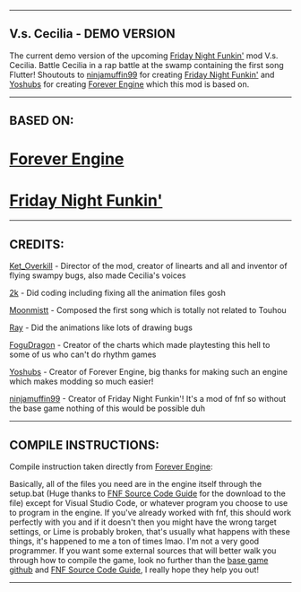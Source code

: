 ----------------------------------------------
V.s. Cecilia - DEMO VERSION
----------------------------------------------

The current demo version of the upcoming [Friday Night Funkin'](https://github.com/ninjamuffin99/Funkin.git) mod V.s. Cecilia.
Battle Cecilia in a rap battle at the swamp containing the first song Flutter!
Shoutouts to [ninjamuffin99](https://ninjamuffin99.newgrounds.com/) for creating [Friday Night Funkin'](https://github.com/ninjamuffin99/Funkin.git) and [Yoshubs](https://github.com/Yoshubs) for creating [Forever Engine](https://github.com/Yoshubs/FunkinForever) which this mod is based on.

----------------------------------------------
BASED ON:
----------------------------------------------

# [Forever Engine](https://github.com/Yoshubs/FunkinForever)

# [Friday Night Funkin'](https://github.com/ninjamuffin99/Funkin.git)

----------------------------------------------
CREDITS:
----------------------------------------------

[Ket_Overkill](https://twitter.com/ket_overkill) - Director of the mod, creator of linearts and all and inventor of flying swampy bugs, also made Cecilia's voices

[2k](https://twitter.com/Tookay2k) - Did coding including fixing all the animation files gosh

[Moonmistt](https://twitter.com/moonmisttxd) - Composed the first song which is totally not related to Touhou

[Ray](https://www.deviantart.com/crymeariverofart) - Did the animations like lots of drawing bugs

[FoguDragon](https://twitter.com/FoguDragon) - Creator of the charts which made playtesting this hell to some of us who can't do rhythm games

[Yoshubs](https://github.com/Yoshubs) - Creator of Forever Engine, big thanks for making such an engine which makes modding so much easier!

[ninjamuffin99](https://ninjamuffin99.newgrounds.com/) - Creator of Friday Night Funkin'! It's a mod of fnf so without the base game nothing of this would be possible duh

----------------------------------------------
COMPILE INSTRUCTIONS:
----------------------------------------------

Compile instruction taken directly from [Forever Engine](https://github.com/Yoshubs/FunkinForever):

Basically, all of the files you need are in the engine itself through the setup.bat (Huge thanks to [FNF Source Code Guide](https://gamebanana.com/tuts/13798) for the download to the file) except for Visual Studio Code, or whatever program you choose to use to program in the engine. If you've already worked with fnf, this should work perfectly with you and if it doesn't then you might have the wrong target settings, or Lime is probably broken, that's usually what happens with these things, it's happened to me a ton of times lmao. I'm not a very good programmer.
If you want some external sources that will better walk you through how to compile the game, look no further than the [base game github](https://github.com/ninjamuffin99/Funkin) and [FNF Source Code Guide](https://gamebanana.com/tuts/13798), I really hope they help you out!

----------------------------------------------
